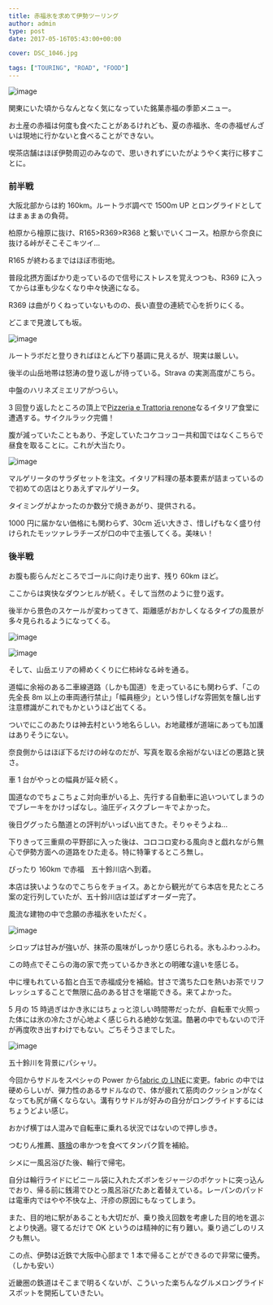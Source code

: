```yaml
---
title: 赤福氷を求めて伊勢ツーリング
author: admin
type: post
date: 2017-05-16T05:43:00+00:00

cover: DSC_1046.jpg

tags: ["TOURING", "ROAD", "FOOD"]
---
```


![image](./DSC_1046.jpg)

関東にいた頃からなんとなく気になっていた銘菓赤福の季節メニュー。

お土産の赤福は何度も食べたことがあるけれども、夏の赤福氷、冬の赤福ぜんざいは現地に行かないと食べることができない。

喫茶店舗はほぼ伊勢周辺のみなので、思いきれずにいたがようやく実行に移すことに。

### 前半戦

大阪北部からは約 160km。ルートラボ調べで 1500m UP とロングライドとしてはまぁまぁの負荷。

柏原から檜原に抜け、R165>R369>R368 と繋いでいくコース。柏原から奈良に抜ける峠がそこそこキツイ…

R165 が終わるまではほぼ市街地。

普段北摂方面ばかり走っているので信号にストレスを覚えつつも、R369 に入ってからは車も少なくなり中々快適になる。

R369 は曲がりくねっていないものの、長い直登の連続で心を折りにくる。

どこまで見渡しても坂。

![image](./DSC_1041.jpg)

ルートラボだと登りきればほとんど下り基調に見えるが、現実は厳しい。

後半の山岳地帯は怒涛の登り返しが待っている。Strava の実測高度がこちら。

中盤のハリネズミエリアがつらい。

3 回登り返したところの頂上で<a href="http://renone.jp/" target="_blank">Pizzeria e Trattoria renone</a>なるイタリア食堂に遭遇する。サイクルラック完備！

腹が減っていたこともあり、予定していたコケコッコー共和国ではなくこちらで昼食を取ることに。これが大当たり。

![image](./DSC_1045.jpg)

マルゲリータのサラダセットを注文。イタリア料理の基本要素が詰まっているので初めての店はとりあえずマルゲリータ。

タイミングがよかったのか数分で焼きあがり、提供される。

1000 円に届かない価格にも関わらず、30cm 近い大きさ、惜しげもなく盛り付けられたモッツァレラチーズが口の中で主張してくる。美味い！

### 後半戦

お腹も膨らんだところでゴールに向け走り出す、残り 60km ほど。

ここからは爽快なダウンヒルが続く。そして当然のように登り返す。

後半から景色のスケールが変わってきて、距離感がおかしくなるタイプの風景が多々見られるようになってくる。

![image](./DSC_1042.jpg)

![image](./DSC_1043.jpg)

そして、山岳エリアの締めくくりに仁柿峠なる峠を通る。

道幅に余裕のある二車線道路（しかも国道）を走っているにも関わらず、「この先全長 8m 以上の車両通行禁止」「幅員極少」という怪しげな雰囲気を醸し出す注意標識がこれでもかというほど出てくる。

ついでにこのあたりは神去村という地名らしい。お地蔵様が道端にあっても加護はありそうにない。

奈良側からはほぼ下るだけの峠なのだが、写真を取る余裕がないほどの悪路と狭さ。

車 1 台がやっとの幅員が延々続く。

国道なのでちょこちょこ対向車がいる上、先行する自動車に追いついてしまうのでブレーキをかけっぱなし。油圧ディスクブレーキでよかった。

後日ググったら酷道との評判がいっぱい出てきた。そりゃそうよね…

下りきって三重県の平野部に入った後は、コロコロ変わる風向きと戯れながら無心で伊勢方面への道路をひた走る。特に特筆するところ無し。

ぴったり 160km で赤福　五十鈴川店へ到着。

本店は狭いようなのでこちらをチョイス。あとから観光がてら本店を見たところ案の定行列していたが、五十鈴川店は並ばずオーダー完了。

風流な建物の中で念願の赤福氷をいただく。

![image](./DSC_1046-1.jpg)

シロップは甘みが強いが、抹茶の風味がしっかり感じられる。氷もふわっふわ。

この時点でそこらの海の家で売っているかき氷との明確な違いを感じる。

中に埋もれている餡と白玉で赤福成分を補給。甘さで満ちた口を熱いお茶でリフレッシュすることで無限に品のある甘さを堪能できる。来てよかった。

5 月の 15 時過ぎはかき氷にはちょっと涼しい時間帯だったが、自転車で火照った体には氷の冷たさが心地よく感じられる絶妙な気温。酷暑の中でもないので汗が再度吹き出すわけでもない。ごちそうさまでした。

![image](./DSC_1047.jpg)

五十鈴川を背景にパシャリ。

今回からサドルをスペシャの Power から<a href="http://amzn.to/2rmMmda" target="_blank">fabric の LINE</a>に変更。fabric の中では硬めらしいが、弾力性のあるサドルなので、体が疲れて筋肉のクッションがなくなっても尻が痛くならない。溝有りサドルが好みの自分がロングライドするにはちょうどよい感じ。

おかげ横丁は人混みで自転車に乗れる状況ではないので押し歩き。

つむりん推薦、<a href="http://www.okageyokocho.co.jp/tenpo.php?no=3" target="_blank">豚捨</a>の串かつを食べてタンパク質を補給。

シメに一風呂浴びた後、輪行で帰宅。

自分は輪行ライドにビニール袋に入れたズボンをジャージのポケットに突っ込んでおり、帰る前に銭湯でひとっ風呂浴びたあと着替えている。レーパンのパッドは電車内ではやや不快な上、汗疹の原因にもなってしまう。

また、目的地に駅があることも大切だが、乗り換え回数を考慮した目的地を選ぶとより快適。寝てるだけで OK というのは精神的に有り難い。乗り過ごしのリスクも無い。

この点、伊勢は近鉄で大阪中心部まで 1 本で帰ることができるので非常に優秀。（しかも安い）

近畿圏の鉄道はそこまで明るくないが、こういった楽ちんなグルメロングライドスポットを開拓していきたい。

<LinkBox isAmazonLink url="https://www.amazon.co.jp/dp/B01MZ9GYH7/" />
